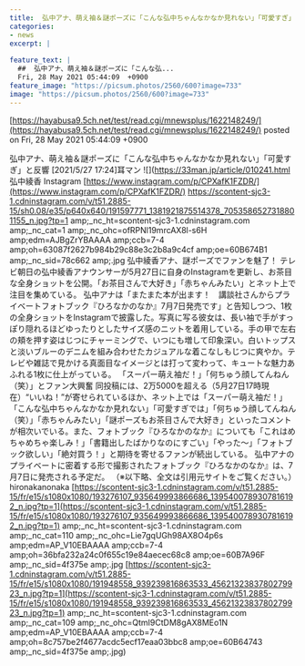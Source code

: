 ```yaml
---
title:  弘中アナ、萌え袖＆謎ポーズに「こんな弘中ちゃんなかなか見れない」「可愛すぎ」と反響  
categories:
- news
excerpt: |
  
feature_text: |
  ##  弘中アナ、萌え袖＆謎ポーズに「こんな弘...
  Fri, 28 May 2021 05:44:09  +0900
feature_image: "https://picsum.photos/2560/600?image=733"
image: "https://picsum.photos/2560/600?image=733"
---
```


[https://hayabusa9.5ch.net/test/read.cgi/mnewsplus/1622148249/](https://hayabusa9.5ch.net/test/read.cgi/mnewsplus/1622148249/)
posted on Fri, 28 May 2021 05:44:09  +0900

<!--more-->

弘中アナ、萌え袖＆謎ポーズに「こんな弘中ちゃんなかなか見れない」「可愛すぎ」と反響 [2021/5/27 17:24]耳マン ![](https://33man.jp/article/010241.html 弘中綾香 Instagram [https://www.instagram.com/p/CPXafK1FZDR/](https://www.instagram.com/p/CPXafK1FZDR/) https://scontent-sjc3-1.cdninstagram.com/v/t51.2885-15/sh0.08/e35/p640x640/191597771_1381921875514378_7053586527318801155_n.jpg?tp=1 amp;_nc_ht=scontent-sjc3-1.cdninstagram.com amp;_nc_cat=1 amp;_nc_ohc=ofRPNl19mrcAX8l-s6H amp;edm=AJBgZrYBAAAA amp;ccb=7-4 amp;oh=63087f2627b984b29c88e3c2b8a9c4cf amp;oe=60B674B1 amp;_nc_sid=78c662 amp;.jpg 弘中綾香アナ、謎ポーズでファンを魅了！ テレビ朝日の弘中綾香アナウンサーが5月27日に自身のInstagramを更新し、お茶目な全身ショットを公開。「お茶目さんで大好き」「赤ちゃんみたい」とネット上で注目を集めている。 弘中アナは「またまた本が出ます！　講談社さんからプライベートフォトブック『ひろなかのなか』7月7日発売です」と告知しつつ、1枚の全身ショットをInstagramで披露した。写真に写る彼女は、長い袖で手がすっぽり隠れるほどゆったりとしたサイズ感のニットを着用している。手の甲で左右の頬を押す姿はじつにチャーミングで、いつにも増して印象深い。白いトップスと淡いブルーのデニムを組み合わせたカジュアルな着こなしもじつに爽やか。テレビや雑誌で見かける真面目なイメージとは打って変わって、キュートな魅力あふれる1枚に仕上がっている。 「スーパー萌え袖だ！」「何ちゅう顔してんねん（笑）」とファン大興奮 同投稿には、2万5000を超える（5月27日17時現在）“いいね！”が寄せられているほか、ネット上では「スーパー萌え袖だ！」「こんな弘中ちゃんなかなか見れない」「可愛すぎでは」「何ちゅう顔してんねん（笑）」「赤ちゃんみたい」「謎ポーズもお茶目さんで大好き」といったコメントが相次いでいる。また、フォトブック『ひろなかのなか』についても「これはめちゃめちゃ楽しみ！」「書籍出したばかりなのにすごい」「やった〜」「フォトブック欲しい」「絶対買う！」と期待を寄せるファンが続出している。 弘中アナのプライベートに密着する形で撮影されたフォトブック『ひろなかのなか』は、7月7日に発売される予定だ。 （※以下略、全文は引用元サイトをご覧ください。） hironakanonaka [https://scontent-sjc3-1.cdninstagram.com/v/t51.2885-15/fr/e15/s1080x1080/193276107_935649993866686_1395400789307816192_n.jpg?tp=1](https://scontent-sjc3-1.cdninstagram.com/v/t51.2885-15/fr/e15/s1080x1080/193276107_935649993866686_1395400789307816192_n.jpg?tp=1) amp;_nc_ht=scontent-sjc3-1.cdninstagram.com amp;_nc_cat=110 amp;_nc_ohc=Lie7gqUGh98AX8O4p6s amp;edm=AP_V10EBAAAA amp;ccb=7-4 amp;oh=36bfa232a24c0f655c19e84aecec68c8 amp;oe=60B7A96F amp;_nc_sid=4f375e amp;.jpg [https://scontent-sjc3-1.cdninstagram.com/v/t51.2885-15/fr/e15/s1080x1080/191948558_939239816863533_4562132383780279923_n.jpg?tp=1](https://scontent-sjc3-1.cdninstagram.com/v/t51.2885-15/fr/e15/s1080x1080/191948558_939239816863533_4562132383780279923_n.jpg?tp=1) amp;_nc_ht=scontent-sjc3-1.cdninstagram.com amp;_nc_cat=109 amp;_nc_ohc=QtmI9CtDM8gAX8MEo1N amp;edm=AP_V10EBAAAA amp;ccb=7-4 amp;oh=8c757be2f4677acdc5ecf17eaa03bbc8 amp;oe=60B64743 amp;_nc_sid=4f375e amp;.jpg)
